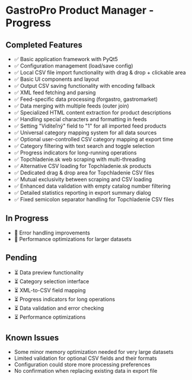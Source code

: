 # GastroPro Product Manager - Progress

## Completed Features
- ✅ Basic application framework with PyQt5
- ✅ Configuration management (load/save config)
- ✅ Local CSV file import functionality with drag & drop + clickable area
- ✅ Basic UI components and layout
- ✅ Output CSV saving functionality with encoding fallback
- ✅ XML feed fetching and parsing
- ✅ Feed-specific data processing (forgastro, gastromarket)
- ✅ Data merging with multiple feeds (outer join)
- ✅ Specialized HTML content extraction for product descriptions
- ✅ Handling special characters and formatting in feeds
- ✅ Setting "Viditeľný" field to "1" for all imported feed products
- ✅ Universal category mapping system for all data sources
- ✅ Optional user-controlled CSV category mapping at export time
- ✅ Category filtering with text search and toggle selection
- ✅ Progress indicators for long-running operations
- ✅ Topchladenie.sk web scraping with multi-threading
- ✅ Alternative CSV loading for Topchladenie.sk products
- ✅ Dedicated drag & drop area for Topchladenie CSV files
- ✅ Mutual exclusivity between scraping and CSV loading
- ✅ Enhanced data validation with empty catalog number filtering
- ✅ Detailed statistics reporting in export summary dialog
- ✅ Fixed semicolon separator handling for Topchladenie CSV files

## In Progress
- 🔄 Error handling improvements
- 🔄 Performance optimizations for larger datasets

## Pending
- ⏳ Data preview functionality
- ⏳ Category selection interface
- ⏳ XML-to-CSV field mapping
- ⏳ Progress indicators for long operations
- ⏳ Data validation and error checking
- ⏳ Performance optimizations

## Known Issues
- Some minor memory optimization needed for very large datasets
- Limited validation for optional CSV fields and their formats
- Configuration could store more processing preferences
- No confirmation when replacing existing data in export file
